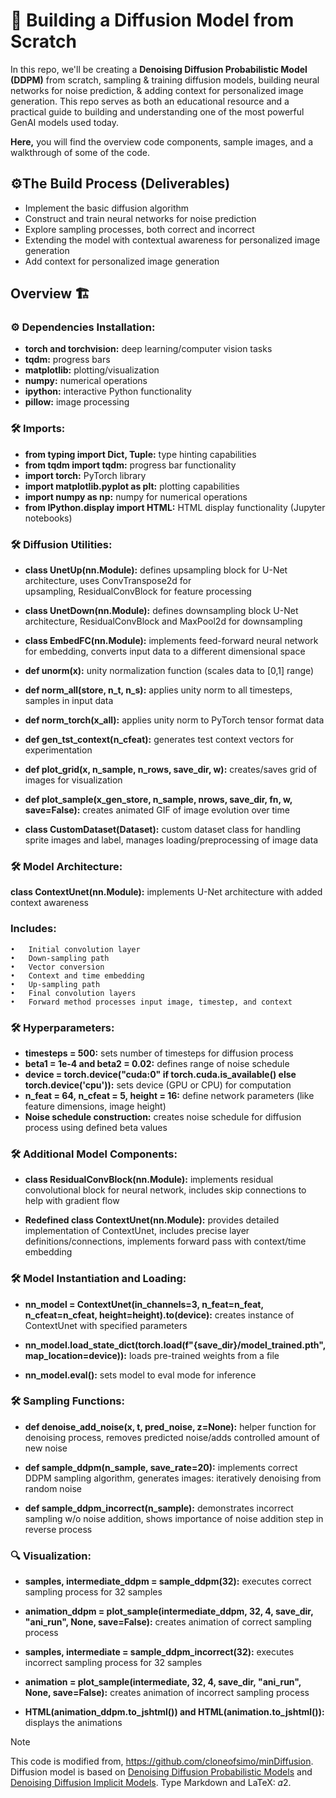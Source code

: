 # 🤖 Building a Diffusion Model from Scratch

In this repo, we'll be creating a **Denoising Diffusion Probabilistic Model (DDPM)** from scratch, sampling & training diffusion models, building neural networks for noise prediction, & adding context for personalized image generation. This repo serves as both an educational resource and a practical guide to building and understanding one of the most powerful GenAI models used today. 

**Here,** you will find the overview code components, sample images, and a walkthrough of some of the code. 

## ⚙️The Build Process (Deliverables)
* Implement the basic diffusion algorithm
* Construct and train neural networks for noise prediction
* Explore sampling processes, both correct and incorrect
* Extending the model with contextual awareness for personalized image generation
* Add context for personalized image generation

## Overview 🏗️

### ⚙️ Dependencies Installation:
- **torch and torchvision:** deep learning/computer vision tasks
- **tqdm:** progress bars
- **matplotlib:** plotting/visualization
- **numpy:** numerical operations
- **ipython:** interactive Python functionality
- **pillow:** image processing

### 🛠️ Imports:
- **from typing import Dict, Tuple:** type hinting capabilities
- **from tqdm import tqdm:** progress bar functionality
- **import torch:** PyTorch library 
- **import matplotlib.pyplot as plt:** plotting capabilities 
- **import numpy as np:** numpy for numerical operations
- **from IPython.display import HTML:** HTML display functionality (Jupyter notebooks)

### 🛠️ Diffusion Utilities:
- **class UnetUp(nn.Module):** defines upsampling block for U-Net architecture, uses ConvTranspose2d for upsampling, ResidualConvBlock for feature processing
  
- **class UnetDown(nn.Module):** defines downsampling block U-Net architecture, ResidualConvBlock and MaxPool2d for downsampling
  
- **class EmbedFC(nn.Module):** implements feed-forward neural network for embedding, converts input data to a different dimensional space

- **def unorm(x):** unity normalization function (scales data to [0,1] range)

- **def norm_all(store, n_t, n_s):** applies unity norm to all timesteps, samples in input data

- **def norm_torch(x_all):** applies unity norm to PyTorch tensor format data

- **def gen_tst_context(n_cfeat):** generates test context vectors for experimentation

- **def plot_grid(x, n_sample, n_rows, save_dir, w):** creates/saves grid of images for visualization

- **def plot_sample(x_gen_store, n_sample, nrows, save_dir, fn, w, save=False):** creates animated GIF of image evolution over time

- **class CustomDataset(Dataset):** custom dataset class for handling sprite images and label, manages loading/preprocessing of image data

### 🛠️ Model Architecture:
**class ContextUnet(nn.Module):** implements U-Net architecture with added context awareness
### Includes:
	•	Initial convolution layer
	•	Down-sampling path
	•	Vector conversion
	•	Context and time embedding
	•	Up-sampling path
	•	Final convolution layers
	•	Forward method processes input image, timestep, and context

### 🛠️ Hyperparameters:
- **timesteps = 500:** sets number of timesteps for diffusion process
- **beta1 = 1e-4 and beta2 = 0.02:** defines range of noise schedule
- **device = torch.device("cuda:0" if torch.cuda.is_available() else torch.device('cpu')):** sets device (GPU or CPU) for computation
- **n_feat = 64, n_cfeat = 5, height = 16:** define network parameters (like feature dimensions, image height)
- **Noise schedule construction:** creates noise schedule for diffusion process using defined beta values

### 🛠️ Additional Model Components:
- **class ResidualConvBlock(nn.Module):** implements residual convolutional block for neural network, includes skip connections to help with gradient flow

- **Redefined class ContextUnet(nn.Module):** provides detailed implementation of ContextUnet, includes precise layer definitions/connections, implements forward pass with context/time embedding

### 🛠️ Model Instantiation and Loading:
- **nn_model = ContextUnet(in_channels=3, n_feat=n_feat, n_cfeat=n_cfeat, height=height).to(device):** creates instance of ContextUnet with specified parameters

- **nn_model.load_state_dict(torch.load(f"{save_dir}/model_trained.pth", map_location=device)):** loads pre-trained weights from a file

- **nn_model.eval():** sets model to eval mode for inference

### 🛠️ Sampling Functions:
- **def denoise_add_noise(x, t, pred_noise, z=None):** helper function for denoising process, removes predicted noise/adds controlled amount of new noise

- **def sample_ddpm(n_sample, save_rate=20):** implements correct DDPM sampling algorithm, generates images: iteratively denoising from random noise

- **def sample_ddpm_incorrect(n_sample):** demonstrates incorrect sampling w/o noise addition, shows importance of noise addition step in reverse process

### 🔍 Visualization:
- **samples, intermediate_ddpm = sample_ddpm(32):** executes correct sampling process for 32 samples
  
- **animation_ddpm = plot_sample(intermediate_ddpm, 32, 4, save_dir, "ani_run", None, save=False):** creates animation of correct sampling process

- **samples, intermediate = sample_ddpm_incorrect(32):** executes incorrect sampling process for 32 samples
  
- **animation = plot_sample(intermediate, 32, 4, save_dir, "ani_run", None, save=False):** creates animation of incorrect sampling process

- **HTML(animation_ddpm.to_jshtml()) and HTML(animation.to_jshtml()):** displays the animations

> [!NOTE]
> This code is modified from, https://github.com/cloneofsimo/minDiffusion. Diffusion model is based on [Denoising Diffusion Probabilistic Models](https://arxiv.org/abs/2006.11239) and [Denoising Diffusion Implicit Models](https://arxiv.org/abs/2010.02502). Type Markdown and LaTeX: 𝛼2.

